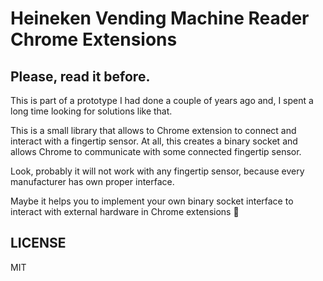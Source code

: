 # Heineken Vending Machine Reader Chrome Extensions

## Please, read it before.

This is part of a prototype I had done a couple of years ago and, I spent a long time looking for solutions like that.

This is a small library that allows to Chrome extension to connect and interact with a fingertip sensor. At all, this creates a binary socket and allows Chrome to communicate with some connected fingertip sensor.

Look, probably it will not work with any fingertip sensor, because every manufacturer has own proper interface.

Maybe it helps you to implement your own binary socket interface to interact with external hardware in Chrome extensions 🙂

## LICENSE

MIT
